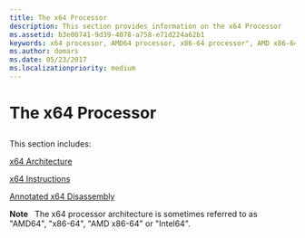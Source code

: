 ```yaml
---
title: The x64 Processor
description: This section provides information on the x64 Processor
ms.assetid: b3e00741-9d39-4078-a758-e71d224a62b1
keywords: x64 processor, AMD64 processor, x86-64 processor", AMD x86-64 processor
ms.author: domars
ms.date: 05/23/2017
ms.localizationpriority: medium
---
```


# The x64 Processor


## <span id="ddk_the_x64_processor_dbg"></span><span id="DDK_THE_X64_PROCESSOR_DBG"></span>


This section includes:

[x64 Architecture](x64-architecture.md)

[x64 Instructions](x64-instructions.md)

[Annotated x64 Disassembly](annotated-x64-disassembly.md)

**Note**   The x64 processor architecture is sometimes referred to as "AMD64", "x86-64", "AMD x86-64" or "Intel64".

 

 

 





